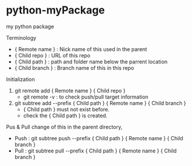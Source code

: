 # python-myPackage
my python package

Terminology
* { Remote name } : Nick name of this used in the parent
* { Child repo } : URL of this repo
* { Child path } : path and folder name below the parrent location
* { Child branch } : Branch name of this in this repo

Initialization    
1. git remote add { Remote name } { Child repo }
    * git remote -v : to check push/pull target information
1. git subtree add --prefix { Child path } { Remote name } { Child branch }
    * { Child path } must not exist before.
    * check the { Child path } is created.

Pus & Pull change of this in the parent directory,
* Push : git subtree push --prefix { Child path } { Remote name } { Child branch }
* Pull : git subtree pull --prefix { Child path } { Remote name } { Child branch }
